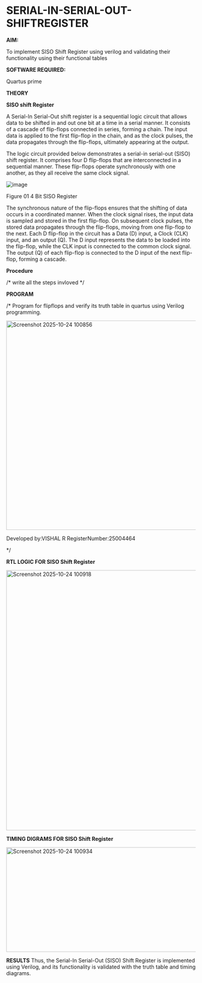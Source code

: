 # SERIAL-IN-SERIAL-OUT-SHIFTREGISTER

**AIM:**

To implement  SISO Shift Register using verilog and validating their functionality using their functional tables

**SOFTWARE REQUIRED:**

Quartus prime

**THEORY**

**SISO shift Register**

A Serial-In Serial-Out shift register is a sequential logic circuit that allows data to be shifted in and out one bit at a time in a serial manner. It consists of a cascade of flip-flops connected in series, forming a chain. The input data is applied to the first flip-flop in the chain, and as the clock pulses, the data propagates through the flip-flops, ultimately appearing at the output.

The logic circuit provided below demonstrates a serial-in serial-out (SISO) shift register. It comprises four D flip-flops that are interconnected in a sequential manner. These flip-flops operate synchronously with one another, as they all receive the same clock signal.

![image](https://github.com/naavaneetha/SERIAL-IN-SERIAL-OUT-SHIFTREGISTER/assets/154305477/e81c4072-37f9-46c6-8145-566764b74c3a)

Figure 01 4 Bit SISO Register

The synchronous nature of the flip-flops ensures that the shifting of data occurs in a coordinated manner. When the clock signal rises, the input data is sampled and stored in the first flip-flop. On subsequent clock pulses, the stored data propagates through the flip-flops, moving from one flip-flop to the next.
Each D flip-flop in the circuit has a Data (D) input, a Clock (CLK) input, and an output (Q). The D input represents the data to be loaded into the flip-flop, while the CLK input is connected to the common clock signal. The output (Q) of each flip-flop is connected to the D input of the next flip-flop, forming a cascade.

**Procedure**

/* write all the steps invloved */

**PROGRAM**

/* Program for flipflops and verify its truth table in quartus using Verilog programming.


<img width="915" height="556" alt="Screenshot 2025-10-24 100856" src="https://github.com/user-attachments/assets/40f6b669-7880-492f-832b-62d283746fec" />

Developed by:VISHAL R RegisterNumber:25004464

*/

**RTL LOGIC FOR SISO Shift Register**


<img width="1202" height="691" alt="Screenshot 2025-10-24 100918" src="https://github.com/user-attachments/assets/8f3a4da3-6455-4c0e-bde2-6345b048455d" />

**TIMING DIGRAMS FOR SISO Shift Register**



<img width="1203" height="278" alt="Screenshot 2025-10-24 100934" src="https://github.com/user-attachments/assets/b94b0057-c5a2-4928-a175-f9794777f681" />

**RESULTS**
Thus, the Serial-In Serial-Out (SISO) Shift Register is implemented using Verilog, and its functionality is validated with the truth table and timing diagrams.

